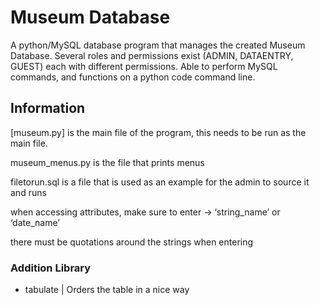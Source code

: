 # Museum Database
A python/MySQL database program that manages the created Museum Database. 
Several roles and permissions exist (ADMIN, DATAENTRY, GUEST) each with different permissions.
Able to perform MySQL commands, and functions on a python code command line.

## Information

[museum.py] is the main file of the program, this needs to be run as the main file.

museum_menus.py is the file that prints menus

filetorun.sql is a file that is used as an example for the admin to source it and runs

when accessing attributes, make sure to enter → ‘string_name’ or ‘date_name’

there must be quotations around the strings when entering


### Addition Library

- tabulate | Orders the table in a nice way
